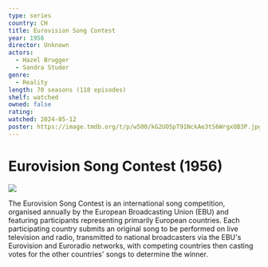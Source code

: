 ```yaml
---
type: series
country: CH
title: Eurovision Song Contest
year: 1956
director: Unknown
actors:
  - Hazel Brugger
  - Sandra Studer
genre:
  - Reality
length: 70 seasons (110 episodes)
shelf: watched
owned: false
rating:
watched: 2024-05-12
poster: https://image.tmdb.org/t/p/w500/kG2UO5pT91NckAe3tS6WrgxOB3P.jpg
---
```


# Eurovision Song Contest (1956)

![](https://image.tmdb.org/t/p/w500/kG2UO5pT91NckAe3tS6WrgxOB3P.jpg)

The Eurovision Song Contest is an international song competition, organised annually by the European Broadcasting Union (EBU) and featuring participants representing primarily European countries. Each participating country submits an original song to be performed on live television and radio, transmitted to national broadcasters via the EBU's Eurovision and Euroradio networks, with competing countries then casting votes for the other countries' songs to determine the winner.